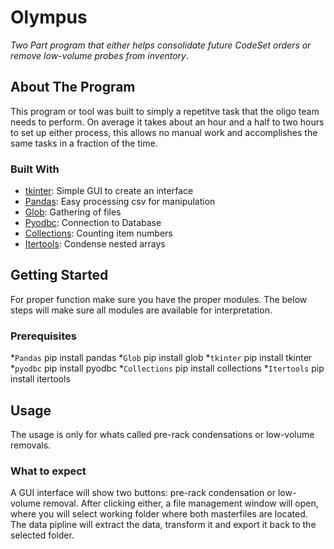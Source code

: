
<!-- PROJECT LOGO -->
# Olympus
_Two Part program that either helps consolidate future CodeSet orders or remove low-volume probes from inventory_.

<!-- ABOUT THE PROJECT -->
## About The Program

This program or tool was built to simply a repetitve task that the oligo team needs to perform.
On average it takes about an hour and a half to two hours to set up either process, this allows no manual work and 
accomplishes the same tasks in a fraction of the time.


### Built With

* [tkinter](https://github.com/rdbende/tkinter-docs): Simple GUI to create an interface
* [Pandas](https://github.com/pandas-dev/pandas): Easy processing csv for manipulation
* [Glob](https://github.com/python/cpython/blob/main/Lib/glob.py): Gathering of files
* [Pyodbc](https://github.com/mkleehammer/pyodbc): Connection to Database
* [Collections](https://docs.python.org/3/library/collections.html): Counting item numbers
* [Itertools](https://docs.python.org/3/library/itertools.html): Condense nested arrays



<!-- GETTING STARTED -->
## Getting Started

For proper function make sure you have the proper modules.
The below steps will make sure all modules are available for interpretation.

### Prerequisites

*`Pandas` pip install pandas
*`Glob` pip install glob
*`tkinter` pip install tkinter
*`pyodbc` pip install pyodbc
*`Collections` pip install collections
*`Itertools` pip install itertools


<!-- USAGE EXAMPLES -->
## Usage

The usage is only for whats called pre-rack condensations or low-volume removals.

### What to expect
A GUI interface will show two buttons: pre-rack condensation or low-volume removal. 
After clicking either, a file management window will open, where you will select working folder where both masterfiles are located.
The data pipline will extract the data, transform it and export it back to the selected folder.


